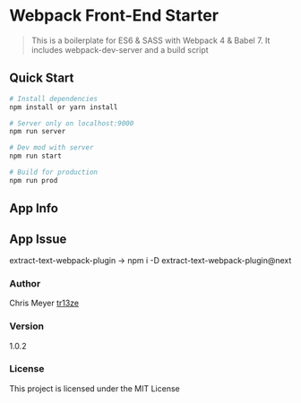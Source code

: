 # Webpack Front-End Starter
> This is a boilerplate for ES6 & SASS with Webpack 4 & Babel 7.
> It includes webpack-dev-server and a build script

## Quick Start

``` bash
# Install dependencies
npm install or yarn install

# Server only on localhost:9000
npm run server

# Dev mod with server
npm run start

# Build for production
npm run prod
```

## App Info

## App Issue
extract-text-webpack-plugin -> npm i -D extract-text-webpack-plugin@next

### Author

Chris Meyer
[tr13ze](http://www.tr13ze.com)

### Version

1.0.2

### License

This project is licensed under the MIT License
